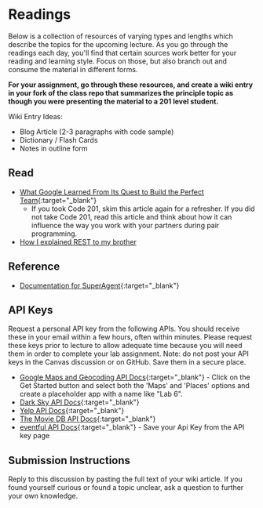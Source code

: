 # Readings

Below is a collection of resources of varying types and lengths which describe the topics for the upcoming lecture.  As you go through the readings each day, you'll find that certain sources work better for your reading and learning style. Focus on those, but also branch out and consume the material in different forms.

**For your assignment, go through these resources, and create a wiki entry in your fork of the class repo that summarizes the principle topic as though you were presenting the material to a 201 level student.**

Wiki Entry Ideas:

- Blog Article (2-3 paragraphs with code sample)
- Dictionary / Flash Cards
- Notes in outline form

## Read

- [What Google Learned From Its Quest to Build the Perfect Team](https://www.google.com/amp/mobile.nytimes.com/2016/02/28/magazine/what-google-learned-from-its-quest-to-build-the-perfect-team.amp.html){:target="_blank"}
  - If you took Code 201, skim this article again for a refresher. If you did not take Code 201, read this article and think about how it can influence the way you work with your partners during pair programming.
- [How I explained REST to my brother](https://gist.github.com/brookr/5977550)

## Reference

- [Documentation for SuperAgent](https://visionmedia.github.io/superagent/){:target="_blank"}

## API Keys

Request a personal API key from the following APIs. You should receive these in your email within a few hours, often within minutes. Please request these keys prior to lecture to allow adequate time because you will need them in order to complete your lab assignment. Note: do not post your API keys in the Canvas discussion or on GitHub. Save them in a secure place.

- [Google Maps and Geocoding API Docs](https://cloud.google.com/maps-platform/){:target="_blank"} - Click on the Get Started button and select both the 'Maps' and 'Places' options and create a placeholder app with a name like "Lab 6".
- [Dark Sky API Docs](https://darksky.net/dev/docs){:target="_blank"}
- [Yelp API Docs](https://www.yelp.com/developers/documentation/v3/business_search){:target="_blank"}
- [The Movie DB API Docs](https://developers.themoviedb.org/3/getting-started/introduction){:target="_blank"}
- [eventful API Docs](http://api.eventful.com/docs){:target="_blank"} - Save your Api Key from the API key page

## Submission Instructions

Reply to this discussion by pasting the full text of your wiki article. If you found yourself curious or found a topic unclear, ask a question to further your own knowledge.
